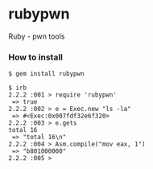 # rubypwn
Ruby - pwn tools 

### How to install

```
$ gem install rubypwn

$ irb
2.2.2 :001 > require 'rubypwn'
 => true
2.2.2 :002 > e = Exec.new "ls -la"
 => #<Exec:0x007fdf32e6f320>
2.2.2 :003 > e.gets
total 16
 => "total 16\n"
2.2.2 :004 > Asm.compile("mov eax, 1")
 => "b801000000"
2.2.2 :005 >
```
